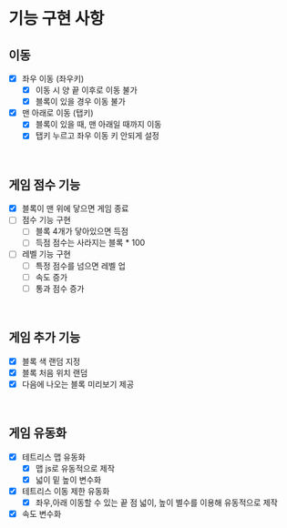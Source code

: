 # 기능 구현 사항

## 이동
- [x] 좌우 이동 (좌우키)
  - [x] 이동 시 양 끝 이후로 이동 불가
  - [x] 블록이 있을 경우 이동 불가
- [x] 맨 아래로 이동 (탭키)
  - [x] 블록이 있을 때, 맨 아래일 때까지 이동
  - [x] 탭키 누르고 좌우 이동 키 안되게 설정
<br>

## 게임 점수 기능
- [x] 블록이 맨 위에 닿으면 게임 종료
- [ ] 점수 기능 구현
    - [ ] 블록 4개가 닿아있으면 득점
    - [ ] 득점 점수는 사라지는 블록 * 100
- [ ] 레벨 기능 구현
  - [ ] 특정 점수를 넘으면 레벨 업 
  - [ ] 속도 증가
  - [ ] 통과 점수 증가
<br>

## 게임 추가 기능
- [x] 블록 색 랜덤 지정
- [x] 블록 처음 위치 랜덤
- [x] 다음에 나오는 블록 미리보기 제공
<br>

## 게임 유동화
- [x] 테트리스 맵 유동화
    - [x] 맵 js로 유동적으로 제작
    - [x] 넓이 밑 높이 변수화
- [x] 테트리스 이동 제한 유동화
    - [x] 좌우,아래 이동할 수 있는 끝 점 넓이, 높이 별수를 이용해 유동적으로 제작
- [x] 속도 변수화